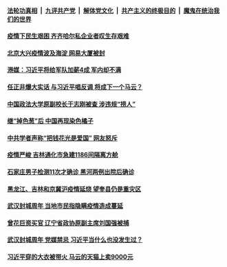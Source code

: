 

####  [法轮功真相](../../../../basic/blob/master/README.md?t=01240701) &nbsp;|&nbsp; [九评共产党](../../../../9ping.md/blob/master/README.md?t=01240701) &nbsp;|&nbsp; [解体党文化](../../../../jtdwh.md/blob/master/README.md?t=01240701)  &nbsp;|&nbsp; [共产主义的终极目的](../../../../gczydzjmd.md/blob/master/README.md?t=01240701) &nbsp;|&nbsp; [魔鬼在统治我们的世界](../../../../mgztzwmdsj.md/blob/master/README.md?t=01240701) 

#### [疫情下民生艰困 齐齐哈尔私企业者叹生存艰难](../pages/soh5/467060.md?t=01240701) 
#### [北京大兴疫情波及海淀 网易大厦被封](../pages/soh5/467006.md?t=01240701) 
#### [港媒：习近平将给军队加薪4成 军内却不满](../pages/soh5/466970.md?t=01240701) 
#### [任正非爆大实话 与习近平唱反调 将成下一个马云？](../pages/soh5/466964.md?t=01240701) 
#### [中国政法大学原副校长于志刚被查 涉违规“捞人”](../pages/soh5/466952.md?t=01240701) 
#### [继“掉色葱”后 中国再现染色橘子](../pages/soh5/466949.md?t=01240701) 
#### [ 中共学者声称“把钱花光是爱国” 网友怒斥](../pages/soh5/466928.md?t=01240701) 
#### [疫情严峻 吉林通化市急建1186间隔离方舱](../pages/soh5/466931.md?t=01240701) 
#### [石家庄男子检测11次才确诊 黑河两例出院后确诊](../pages/soh5/466910.md?t=01240701) 
#### [黑龙江、吉林和京冀沪疫情延烧 望奎县仍是重灾区](../pages/soh5/466907.md?t=01240701) 
#### [武汉封城周年 当地市民指隐瞒疫情造成蔓延](../pages/soh5/466904.md?t=01240701) 
#### [曾花巨资买官 辽宁省政协原副主席刘国强被捕](../pages/soh5/466898.md?t=01240701) 
#### [武汉封城周年 党媒禁忌 习近平当什么也没发生过？](../pages/soh5/466853.md?t=01240701) 
#### [习近平穿的大衣被带火 马云的天猫上卖9000元](../pages/soh5/466838.md?t=01240701) 
